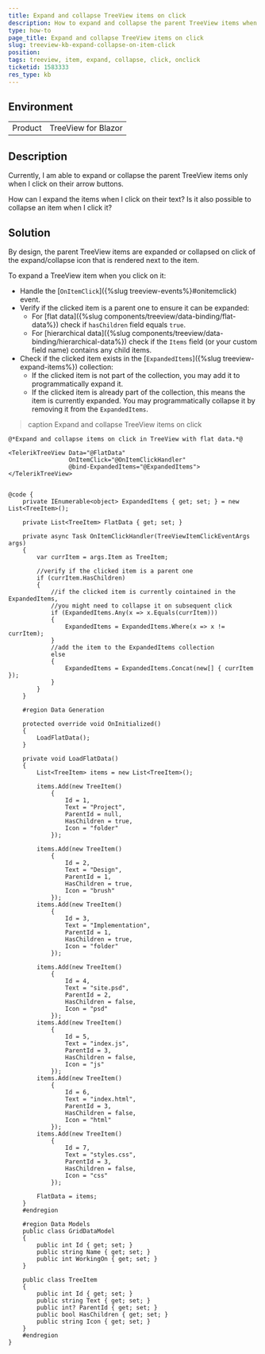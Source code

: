 ```yaml
---
title: Expand and collapse TreeView items on click
description: How to expand and collapse the parent TreeView items when clicking on them?
type: how-to
page_title: Expand and collapse TreeView items on click
slug: treeview-kb-expand-collapse-on-item-click
position: 
tags: treeview, item, expand, collapse, click, onclick
ticketid: 1583333
res_type: kb
---
```


## Environment
<table>
	<tbody>
		<tr>
			<td>Product</td>
			<td>TreeView for Blazor</td>
		</tr>
	</tbody>
</table>


## Description

Currently, I am able to expand or collapse the parent TreeView items only when I click on their arrow buttons.

How can I expand the items when I click on their text? Is it also possible to collapse an item when I click it?

## Solution

By design, the parent TreeView items are expanded or collapsed on click of the expand/collapse icon that is rendered next to the item.

To expand a TreeView item when you click on it:

* Handle the [`OnItemClick`]({%slug treeview-events%}#onitemclick) event.
* Verify if the clicked item is a parent one to ensure it can be expanded:
	* For [flat data]({%slug components/treeview/data-binding/flat-data%}) check if `hasChildren` field equals `true`.
	* For [hierarchical data]({%slug components/treeview/data-binding/hierarchical-data%}) check if the `Items` field (or your custom field name) contains any child items.
* Check if the clicked item exists in the [`ExpandedItems`]({%slug treeview-expand-items%})  collection:	
	* If the clicked item is not part of the collection, you may add it to programmatically expand it.
	* If the clicked item is already part of the collection, this means the item is currently expanded. You may programmatically collapse it by removing it from the `ExpandedItems`.

>caption Expand and collapse TreeView items on click

````CSHTML
@*Expand and collapse items on click in TreeView with flat data.*@

<TelerikTreeView Data="@FlatData"
                 OnItemClick="@OnItemClickHandler"
                 @bind-ExpandedItems="@ExpandedItems">
</TelerikTreeView>


@code {
    private IEnumerable<object> ExpandedItems { get; set; } = new List<TreeItem>();

    private List<TreeItem> FlatData { get; set; }

    private async Task OnItemClickHandler(TreeViewItemClickEventArgs args)
    {
        var currItem = args.Item as TreeItem;

        //verify if the clicked item is a parent one
        if (currItem.HasChildren)
        {
            //if the clicked item is currently cointained in the ExpandedItems,
            //you might need to collapse it on subsequent click
            if (ExpandedItems.Any(x => x.Equals(currItem)))
            {
                ExpandedItems = ExpandedItems.Where(x => x != currItem);
            }
            //add the item to the ExpandedItems collection
            else
            {
                ExpandedItems = ExpandedItems.Concat(new[] { currItem });
            }
        }
    }

    #region Data Generation

    protected override void OnInitialized()
    {
        LoadFlatData();
    }

    private void LoadFlatData()
    {
        List<TreeItem> items = new List<TreeItem>();

        items.Add(new TreeItem()
            {
                Id = 1,
                Text = "Project",
                ParentId = null,
                HasChildren = true,
                Icon = "folder"
            });

        items.Add(new TreeItem()
            {
                Id = 2,
                Text = "Design",
                ParentId = 1,
                HasChildren = true,
                Icon = "brush"
            });
        items.Add(new TreeItem()
            {
                Id = 3,
                Text = "Implementation",
                ParentId = 1,
                HasChildren = true,
                Icon = "folder"
            });

        items.Add(new TreeItem()
            {
                Id = 4,
                Text = "site.psd",
                ParentId = 2,
                HasChildren = false,
                Icon = "psd"
            });
        items.Add(new TreeItem()
            {
                Id = 5,
                Text = "index.js",
                ParentId = 3,
                HasChildren = false,
                Icon = "js"
            });
        items.Add(new TreeItem()
            {
                Id = 6,
                Text = "index.html",
                ParentId = 3,
                HasChildren = false,
                Icon = "html"
            });
        items.Add(new TreeItem()
            {
                Id = 7,
                Text = "styles.css",
                ParentId = 3,
                HasChildren = false,
                Icon = "css"
            });

        FlatData = items;
    }
    #endregion

    #region Data Models
    public class GridDataModel
    {
        public int Id { get; set; }
        public string Name { get; set; }
        public int WorkingOn { get; set; }
    }

    public class TreeItem
    {
        public int Id { get; set; }
        public string Text { get; set; }
        public int? ParentId { get; set; }
        public bool HasChildren { get; set; }
        public string Icon { get; set; }
    }
    #endregion
}
````


